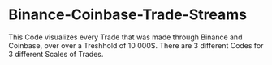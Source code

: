 # Binance-Coinbase-Trade-Streams
This Code visualizes every Trade that was made through Binance and Coinbase, over over a Treshhold of 10 000$. There are 3 different Codes for 3 different Scales of Trades. 
